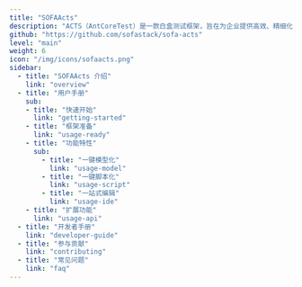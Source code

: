 ```yaml
---
title: "SOFAActs"
description: "ACTS（AntCoreTest）是一款白盒测试框架，旨在为企业提供高效、精细化的接口自动化测试。"
github: "https://github.com/sofastack/sofa-acts"
level: "main"
weight: 6
icon: "/img/icons/sofaacts.png"
sidebar:
  - title: "SOFAActs 介绍"
    link: "overview"
  - title: "用户手册"
    sub:
    - title: "快速开始"
      link: "getting-started"
    - title: "框架准备"
      link: "usage-ready"
    - title: "功能特性"
      sub:
        - title: "一键模型化"
          link: "usage-model"
        - title: "一键脚本化"
          link: "usage-script"
        - title: "一站式编辑"
          link: "usage-ide"
    - title: "扩展功能"
      link: "usage-api"
  - title: "开发者手册"
    link: "developer-guide"
  - title: "参与贡献"
    link: "contributing"
  - title: "常见问题"
    link: "faq"
---
```


